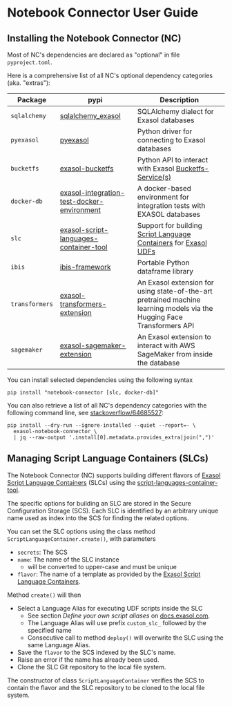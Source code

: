 # Notebook Connector User Guide

## Installing the Notebook Connector (NC)

Most of NC's dependencies are declared as "optional" in file `pyproject.toml`.

Here is a comprehensive list of all NC's optional dependency categories (aka. "extras"):

| Package | pypi | Description |
|---------|------|-------------|
| `sqlalchemy`   | [sqlalchemy_exasol](https://pypi.org/project/sqlalchemy_exasol/) | SQLAlchemy dialect for Exasol databases |
| `pyexasol`     | [pyexasol](https://pypi.org/project/pyexasol/) | Python driver for connecting to Exasol databases |
| `bucketfs`     | [exasol-bucketfs](https://pypi.org/project/exasol-bucketfs/) | Python API to interact with Exasol [Bucketfs-Service(s)](https://docs.exasol.com/db/latest/database_concepts/bucketfs/bucketfs.htm) |
| `docker-db`    | [exasol-integration-test-docker-environment](https://pypi.org/project/exasol-integration-test-docker-environment/) | A docker-based environment for integration tests with EXASOL databases |
| `slc`          | [exasol-script-languages-container-tool](https://pypi.org/project/exasol-script-languages-container-tool/) | Support for building [Script Language Containers](https://github.com/exasol/script-languages-release) for [Exasol UDFs](https://docs.exasol.com/db/7.1/database_concepts/udf_scripts.htm) |
| `ibis`         | [ibis-framework](https://pypi.org/project/ibis-framework/) | Portable Python dataframe library |
| `transformers` | [exasol-transformers-extension](https://pypi.org/project/exasol-transformers-extension/) | An Exasol extension for using state-of-the-art pretrained machine learning models via the Hugging Face Transformers API |
| `sagemaker`    | [exasol-sagemaker-extension](https://pypi.org/project/exasol-sagemaker-extension/) | An Exasol extension to interact with AWS SageMaker from inside the database |

You can install selected dependencies using the following syntax
```shell
pip install "notebook-connector [slc, docker-db]"
```

You can also retrieve a list of all NC's dependency categories with the following command line, see [stackoverflow/64685527](https://stackoverflow.com/questions/64685527/pip-install-with-all-extras):

```shell
pip install --dry-run --ignore-installed --quiet --report=- \
  exasol-notebook-connector \
  | jq --raw-output '.install[0].metadata.provides_extra|join(",")'
```

## Managing Script Language Containers (SLCs)

The Notebook Connector (NC) supports building different flavors of [Exasol Script Language Containers](https://github.com/exasol/script-languages-release) (SLCs) using the [script-languages-container-tool](https://github.com/exasol/script-languages-container-tool).

The specific options for building an SLC are stored in the Secure Configuration Storage (SCS).  Each SLC is identified by an arbitrary unique name used as index into the SCS for finding the related options.

You can set the SLC options using the class method `ScriptLanguageContainer.create()`, with parameters
* `secrets`: The SCS
* `name`: The name of the SLC instance
  * will be converted to upper-case and must be unique
* `flavor`: The name of a template as provided by the [Exasol Script Language Containers](https://github.com/exasol/script-languages-release).

Method `create()` will then
* Select a Language Alias for executing UDF scripts inside the SLC
  * See section _Define your own script aliases_ on [docs.exasol.com](https://docs.exasol.com/db/latest/database_concepts/udf_scripts/adding_new_packages_script_languages.htm).
  * The Language Alias will use prefix `custom_slc_` followed by the specified name
  * Consecutive call to method `deploy()` will overwrite the SLC using the same Language Alias.
* Save the `flavor` to the SCS indexed by the SLC's name.
* Raise an error if the name has already been used.
* Clone the SLC Git repository to the local file system.

The constructor of class `ScriptLanguageContainer` verifies the SCS to contain the flavor and the SLC repository to be cloned to the local file system.


